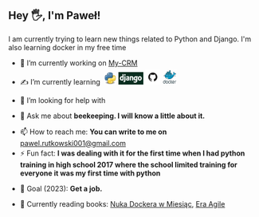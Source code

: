 ## Hey 🖐, I'm Paweł!


I am currently trying to learn new things related to Python and Django. I'm also learning docker in my free time



- 🔭 I’m currently working on [My-CRM](https://github.com/Pawelooo/My-CRM)
- <p style="margin-top: 0.2em;">✍ I’m currently learning &nbsp;<img src="Python.svg.png" alt="drawing" width="25px" height="25px" style="padding-top: 0.5em;"/>&nbsp;<img src="django2.png" alt="drawing" width="50px" height="25px"/>&nbsp;<img src="git.png" alt="drawing" width="30px" height="30px"/>&nbsp;<img src="docker.png" alt="drawing" width="30px" height="30px"/></p>
- <p style="margin-top: 0.2em;">🤔 I’m looking for help with </p>
- <p style="margin-top: 0.2em;">💬 Ask me about   <strong>beekeeping. I will know a little about it.</strong></p>
- 📫 How to reach me:   <strong>You can write to me on </strong>[pawel.rutkowski001@gmail.com](mailto:pawel.rutkowski001@gmail.com)
- <p style="margin-top: 0.2em;">⚡ Fun fact:   <strong>I was dealing with it for the first time when I had python training in high school 2017 where the school limited training for everyone it was my first time with python</strong></p>
- <p style="margin-top: 0.2em;">🎯 Goal (2023):   <strong>Get a job.</strong></p>
- <p style="margin-top: 0.2em;">📖 Currently reading books: <a href="https://helion.pl/ksiazki/nauka-dockera-w-miesiac-elton-stoneman,naudoc.htm#format/d)https://helion.pl/ksiazki/nauka-dockera-w-miesiac-elton-stoneman,naudoc.htm#format/d" target="_blank">Nuka Dockera w Miesiąc</a>, <a href="https://helion.pl/ksiazki/era-agile-o-tym-jak-sprytne-firmy-ksztaltuja-swoja-efektywnosc-stephen-denning,eragil.htm#format/d" target="_blank">Era Agile</a>
